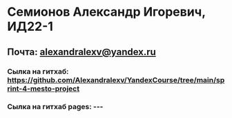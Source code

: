 # Семионов Александр Игоревич, ИД22-1
## Почта: alexandralexv@yandex.ru
### Сылка на гитхаб: https://github.com/Alexandralexv/YandexCourse/tree/main/sprint-4-mesto-project
### Сылка на гитхаб pages: ---
